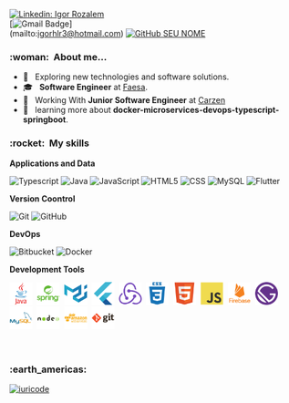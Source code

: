 
[![Linkedin: Igor Rozalem](https://img.shields.io/badge/-IgorRozalem-blue?style=flat-square&logo=Linkedin&logoColor=white&link=linkedin.com/in/igor-henrique-l-rozalem-a67560209)](linkedin.com/in/igor-henrique-l-rozalem-a67560209)<br>
[![Gmail Badge](https://img.shields.io/badge/-igorhlr3@hotmail.com-006bed?style=flat-square&logo=Gmail&logoColor=white&link=mailto:SEU-EMAIL)]<br>(mailto:igorhlr3@hotmail.com)
[![GitHub SEU NOME](https://img.shields.io/github/followers/igorhlr?label=follow&style=social)](https://github.com/igorhlr)

<h3> :woman: &nbsp;About me... </h3>

- 🤔 &nbsp; Exploring new technologies and software solutions.
- 🎓 &nbsp; **Software Engineer** at <a href="https://faesa.br">Faesa</a>.
- 💼 &nbsp; Working With **Junior Software Engineer** at <a href="https://br.linkedin.com/company/union-solutions">Carzen</a>
- 🌱 &nbsp; learning more about **docker-microservices-devops-typescript-springboot**.

<h3> :rocket: &nbsp;My skills </h3>

**Applications and Data**

![Typescript](https://img.shields.io/badge/-TypeScript-333333?style=flat&logo=Typescript)
![Java](https://img.shields.io/badge/-Java-333333?style=flat&logo=Java&logoColor=007396)
![JavaScript](https://img.shields.io/badge/-JavaScript-333333?style=flat&logo=javascript)
![HTML5](https://img.shields.io/badge/-HTML5-333333?style=flat&logo=HTML5)
![CSS](https://img.shields.io/badge/-CSS-333333?style=flat&logo=CSS3&logoColor=1572B6)
![MySQL](https://img.shields.io/badge/-MySQL-333333?style=flat&logo=mysql)
![Flutter](https://img.shields.io/badge/-Flutter-333333?style=flat&logo=Flutter)

**Version Coontrol**

![Git](https://img.shields.io/badge/-Git-333333?style=flat&logo=git)
![GitHub](https://img.shields.io/badge/-GitHub-333333?style=flat&logo=github)

**DevOps**

![Bitbucket](https://img.shields.io/badge/-Bitbucket-333333?style=flat&logo=bitbucket)
![Docker](https://img.shields.io/badge/-Docker-333333?style=flat&logo=docker)

**Development Tools**

<div>
  <img src="https://github.com/devicons/devicon/blob/master/icons/java/java-original-wordmark.svg" title="Java" alt="Java" width="40" height="40"/>&nbsp;
  <img src="https://github.com/devicons/devicon/blob/master/icons/spring/spring-original-wordmark.svg" title="Spring" alt="Spring" width="40" height="40"/>&nbsp;
  <img src="https://github.com/devicons/devicon/blob/master/icons/materialui/materialui-original.svg" title="Material UI" alt="Material UI" width="40" height="40"/>&nbsp;
  <img src="https://github.com/devicons/devicon/blob/master/icons/flutter/flutter-original.svg" title="Flutter" alt="Flutter" width="40" height="40"/>&nbsp;
  <img src="https://github.com/devicons/devicon/blob/master/icons/redux/redux-original.svg" title="Redux" alt="Redux " width="40" height="40"/>&nbsp;
  <img src="https://github.com/devicons/devicon/blob/master/icons/css3/css3-plain-wordmark.svg"  title="CSS3" alt="CSS" width="40" height="40"/>&nbsp;
  <img src="https://github.com/devicons/devicon/blob/master/icons/html5/html5-original.svg" title="HTML5" alt="HTML" width="40" height="40"/>&nbsp;
  <img src="https://github.com/devicons/devicon/blob/master/icons/javascript/javascript-original.svg" title="JavaScript" alt="JavaScript" width="40" height="40"/>&nbsp;
  <img src="https://github.com/devicons/devicon/blob/master/icons/firebase/firebase-plain-wordmark.svg" title="Firebase" alt="Firebase" width="40" height="40"/>&nbsp;
  <img src="https://github.com/devicons/devicon/blob/master/icons/gatsby/gatsby-original.svg" title="Gatsby"  alt="Gatsby" width="40" height="40"/>&nbsp;
  <img src="https://github.com/devicons/devicon/blob/master/icons/mysql/mysql-original-wordmark.svg" title="MySQL"  alt="MySQL" width="40" height="40"/>&nbsp;
  <img src="https://github.com/devicons/devicon/blob/master/icons/nodejs/nodejs-original-wordmark.svg" title="NodeJS" alt="NodeJS" width="40" height="40"/>&nbsp;
  <img src="https://github.com/devicons/devicon/blob/master/icons/amazonwebservices/amazonwebservices-plain-wordmark.svg" title="AWS" alt="AWS" width="40" height="40"/>&nbsp;
  <img src="https://github.com/devicons/devicon/blob/master/icons/git/git-original-wordmark.svg" title="Git" **alt="Git" width="40" height="40"/>
</div>

<br/>

<br/>

<h3> :earth_americas: &nbsp;  </h3>



[![iuricode](https://github-readme-stats.vercel.app/api/top-langs/?username=iuricode&hide=html&layout=compact=true&theme=highcontrast)](https://github.com/igorhlr)
